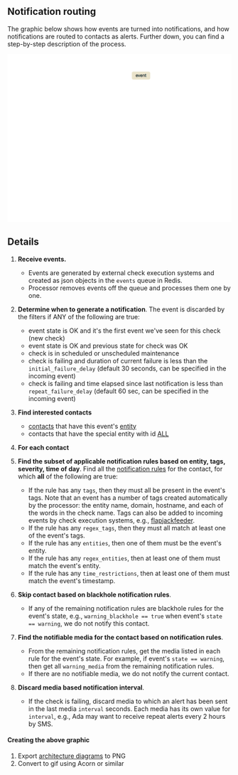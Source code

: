 ## Notification routing

The graphic below shows how events are turned into
notifications, and how notifications are routed to contacts as alerts. Further down, you
can find a step-by-step description of the process.

![notification routing](/images/notification-routing.gif)

## Details

1. **Receive events.**
    * Events are generated by external check execution systems and created as json objects in the `events` queue in Redis.
    * Processor removes events off the queue and processes them one by one.

1. **Determine when to generate a notification**. The event is discarded by the filters if ANY of the following are true:
     * event state is OK and it's the first event we've seen for this check (new check)
     * event state is OK and previous state for check was OK
     * check is in scheduled or unscheduled maintenance
     * check is failing and duration of current failure is less than the `initial_failure_delay` (default 30 seconds, can be specified in the incoming event)
     * check is failing and time elapsed since last notification is less than `repeat_failure_delay` (default 60 sec, can be specified in the incoming event)

2. **Find interested contacts**
     * [contacts](/docs/1.0/jsonapi#contacts) that have this event's [entity](/docs/1.0/jsonapi#entities)
     * contacts that have the special entity with id
       [ALL](/docs/1.0/usage/Howto-Dynamic-Entity-Contact-Linking)

3. **For each contact**
  3. **Find the subset of applicable notification rules based on entity, tags, severity,
     time of day**. Find all the
     [notification rules](/docs/1.0/jsonapi#notification-rules) for the contact,
     for which **all** of the following are true:
      * If the rule has any `tags`, then they must all be present in the event's tags. Note that
        an event has a number of tags created automatically by the processor: the entity name, domain, hostname, and each of the words in the check name. Tags can also be added to incoming events by check execution systems, e.g., [flapjackfeeder](https://github.com/flapjack/flapjackfeeder).
      * If the rule has any `regex_tags`, then they must all match at least one of the event's tags.
      * If the rule has any `entities`, then one of them must be the event's entity.
      * If the rule has any `regex_entities`, then at least one of them must match the event's entity.
      * If the rule has any `time_restrictions`, then at least one of them must match the event's timestamp.

  4. **Skip contact based on blackhole notification rules**.
      * If any of the remaining notification rules are blackhole rules for the event's state, e.g.,
         `warning_blackhole == true` when event's `state == warning`, we do not notify
         this contact.

  5. **Find the notifiable media for the contact based on notification rules**.
      * From the remaining notification rules, get the
          media listed in each rule for the event's
         state. For example, if event's `state == warning`, then get all `warning_media` from the remaining notification rules.
      * If there are no notifiable media, we do not notify the current contact.

  6. **Discard media based notification interval**.
     * If the check is failing, discard media
       to which an alert has been sent in the last media `interval` seconds. Each media has its own value for `interval`, e.g., Ada may want to receive repeat alerts every 2 hours by SMS.

#### Creating the above graphic

1. Export [architecture diagrams](/images/FlapjackArchitecture.key) to PNG
2. Convert to gif using Acorn or similar
